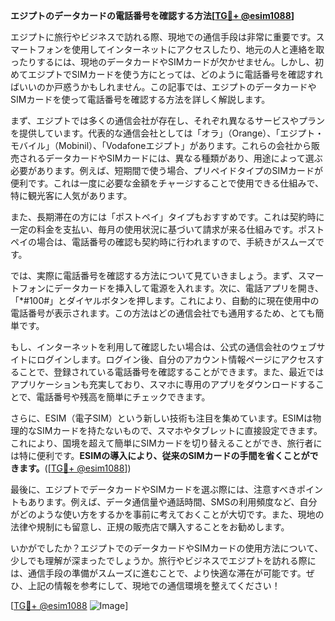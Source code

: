 **エジプトのデータカードの電話番号を確認する方法[[TG💪+ @esim1088](https://t.me/s/esim1088)]**

エジプトに旅行やビジネスで訪れる際、現地での通信手段は非常に重要です。スマートフォンを使用してインターネットにアクセスしたり、地元の人と連絡を取ったりするには、現地のデータカードやSIMカードが欠かせません。しかし、初めてエジプトでSIMカードを使う方にとっては、どのように電話番号を確認すればいいのか戸惑うかもしれません。この記事では、エジプトのデータカードやSIMカードを使って電話番号を確認する方法を詳しく解説します。

まず、エジプトでは多くの通信会社が存在し、それぞれ異なるサービスやプランを提供しています。代表的な通信会社としては「オラ」（Orange）、「エジプト・モバイル」（Mobinil）、「Vodafoneエジプト」があります。これらの会社から販売されるデータカードやSIMカードには、異なる種類があり、用途によって選ぶ必要があります。例えば、短期間で使う場合、プリペイドタイプのSIMカードが便利です。これは一度に必要な金額をチャージすることで使用できる仕組みで、特に観光客に人気があります。

また、長期滞在の方には「ポストペイ」タイプもおすすめです。これは契約時に一定の料金を支払い、毎月の使用状況に基づいて請求が来る仕組みです。ポストペイの場合は、電話番号の確認も契約時に行われますので、手続きがスムーズです。

では、実際に電話番号を確認する方法について見ていきましょう。まず、スマートフォンにデータカードを挿入して電源を入れます。次に、電話アプリを開き、「*#100#」とダイヤルボタンを押します。これにより、自動的に現在使用中の電話番号が表示されます。この方法はどの通信会社でも通用するため、とても簡単です。

もし、インターネットを利用して確認したい場合は、公式の通信会社のウェブサイトにログインします。ログイン後、自分のアカウント情報ページにアクセスすることで、登録されている電話番号を確認することができます。また、最近ではアプリケーションも充実しており、スマホに専用のアプリをダウンロードすることで、電話番号や残高を簡単にチェックできます。

さらに、ESIM（電子SIM）という新しい技術も注目を集めています。ESIMは物理的なSIMカードを持たないもので、スマホやタブレットに直接設定できます。これにより、国境を超えて簡単にSIMカードを切り替えることができ、旅行者には特に便利です。**ESIMの導入により、従来のSIMカードの手間を省くことができます。**([[TG💪+ @esim1088](https://t.me/s/esim1088)])

最後に、エジプトでデータカードやSIMカードを選ぶ際には、注意すべきポイントもあります。例えば、データ通信量や通話時間、SMSの利用頻度など、自分がどのような使い方をするかを事前に考えておくことが大切です。また、現地の法律や規制にも留意し、正規の販売店で購入することをお勧めします。

いかがでしたか？エジプトでのデータカードやSIMカードの使用方法について、少しでも理解が深まったでしょうか。旅行やビジネスでエジプトを訪れる際には、通信手段の準備がスムーズに進むことで、より快適な滞在が可能です。ぜひ、上記の情報を参考にして、現地での通信環境を整えてください！

[[TG💪+ @esim1088](https://t.me/s/esim1088) ![Image](https://i.postimg.cc/Y0z9fWf4/image.png)]